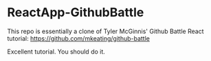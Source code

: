 # ReactApp-GithubBattle

This repo is essentially a clone of Tyler McGinnis' Github Battle React tutorial: https://github.com/mkeating/github-battle

Excellent tutorial. You should do it. 
